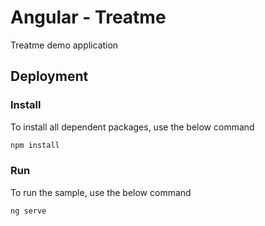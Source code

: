 #  Angular -  Treatme

Treatme demo application 

## Deployment

### Install

To install all dependent packages, use the below command

```sh
npm install
```

### Run

To run the sample, use the below command

```sh
ng serve
```

